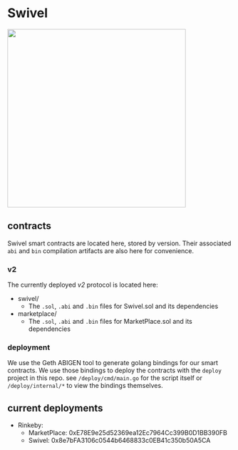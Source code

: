 # Swivel

<img src="https://user-images.githubusercontent.com/62613746/111923535-1cddbd00-8a76-11eb-80fa-853acfc789e3.png" width="400px">

## contracts
Swivel smart contracts are located here, stored by version. Their associated `abi` and `bin` compilation artifacts are also here for convenience.

### v2
The currently deployed *v2* protocol is located here:
* swivel/
  * The `.sol`, `.abi` and `.bin` files for Swivel.sol and its dependencies
* marketplace/
  * The `.sol`, `.abi` and `.bin` files for MarketPlace.sol and its dependencies

### deployment
We use the Geth ABIGEN tool to generate golang bindings for our smart contracts. We use those bindings to deploy the contracts with the
`deploy` project in this repo. see `/deploy/cmd/main.go` for the script itself or `/deploy/internal/*` to view the bindings themselves.

## current deployments
* Rinkeby:
  * MarketPlace: 0xE78E9e25d52369ea12Ec7964Cc399B0D1BB390FB
  * Swivel: 0x8e7bFA3106c0544b6468833c0EB41c350b50A5CA
